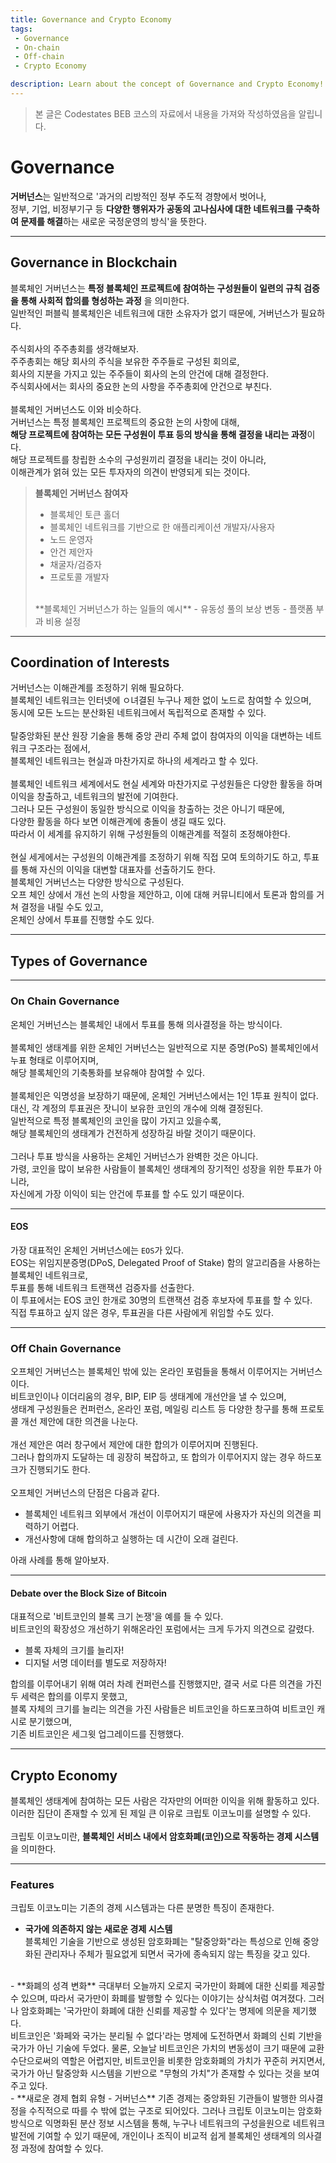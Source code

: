 ```yaml
---
title: Governance and Crypto Economy
tags: 
 - Governance
 - On-chain
 - Off-chain
 - Crypto Economy

description: Learn about the concept of Governance and Crypto Economy!
---
```


> 본 글은 Codestates BEB 코스의 자료에서 내용을 가져와 작성하였음을 알립니다.  

# Governance
**거버넌스**는 일반적으로 '과거의 리방적인 정부 주도적 경향에서 벗어나,  
정부, 기업, 비정부기구 등 **다양한 행위자가 공동의 고나심사에 대한 네트워크를 구축하여 문제를 해결**하는 새로운 국정운영의 방식'을 뜻한다.  

---

## Governance in Blockchain
블록체인 거버넌스는 **특정 블록체인 프로젝트에 참여하는 구성원들이 일련의 규칙 검증을 통해 사회적 합의를 형성하는 과정** 을 의미한다.    
일반적인 퍼블릭 블록체인은 네트워크에 대한 소유자가 없기 때문에, 거버넌스가 필요하다.  
<br>
주식회사의 주주총회를 생각해보자.  
주주총회는 해당 회사의 주식을 보유한 주주들로 구성된 회의로,  
회사의 지분을 가지고 있는 주주들이 회사의 논의 안건에 대해 결정한다.  
주식회사에서는 회사의 중요한 논의 사항을 주주총회에 안건으로 부친다.  
<br>
블록체인 거버넌스도 이와 비슷하다.  
거버넌스는 특정 블록체인 프로젝트의 중요한 논의 사항에 대해,  
**해당 프로젝트에 참여하는 모든 구성원이 투표 등의 방식을 통해 결정을 내리는 과정**이다.  
해당 프로젝트를 창립한 소수의 구성원끼리 결정을 내리는 것이 아니라,  
이해관계가 얽혀 있는 모든 투자자의 의견이 반영되게 되는 것이다.  

> **블록체인 거버넌스 참여자**
> - 블록체인 토큰 홀더  
> - 블록체인 네트워크를 기반으로 한 애플리케이션 개발자/사용자  
> - 노드 운영자  
> - 안건 제안자  
> - 채굴자/검증자  
> - 프로토콜 개발자  
> <br>
> **블록체인 거버넌스가 하는 일들의 예시**  
> - 유동성 풀의 보상 변동  
> - 플랫폼 부과 비용 설정

---

## Coordination of Interests
거버넌스는 이해관계를 조정하기 위해 필요하다.  
블록체인 네트워크는 인터넷에 ㅇ녀결된 누구나 제한 없이 노드로 참여할 수 있으며,  
동시에 모든 노드는 분산화된 네트워크에서 독립적으로 존재할 수 있다.  
<br>
탈중앙화된 분산 원장 기술을 통해 중앙 관리 주체 없이 참여자의 이익을 대변하는 네트워크 구조라는 점에서,  
블록체인 네트워크는 현실과 마찬가지로 하나의 세계라고 할 수 있다.  
<br>
블록체인 네트워크 세계에서도 현실 세계와 마찬가지로 구성원들은 다양한 활동을 하며 이익을 창출하고, 네트워크의 발전에 기여한다.  
그러나 모든 구성원이 동일한 방식으로 이익을 창출하는 것은 아니기 때문에,  
다양한 활동을 하다 보면 이해관계에 충돌이 생길 때도 있다.  
따라서 이 세계를 유지하기 위해 구성원들의 이해관계를 적절히 조정해야한다.  
<br>
현실 세게에서는 구성원의 이해관계를 조정하기 위해 직접 모여 토의하기도 하고, 투표를 통해 자신의 이익을 대변할 대표자를 선출하기도 한다.  
블록체인 거버넌스는 다양한 방식으로 구성된다.  
오프 체인 상에서 개선 논의 사항을 제안하고, 이에 대해 커뮤니티에서 토론과 함의를 거쳐 결정을 내릴 수도 있고,  
온체인 상에서 투표를 진행할 수도 있다.  

---

## Types of Governance

---

### On Chain Governance
온체인 거버넌스는 블록체인 내에서 투표를 통해 의사결정을 하는 방식이다.  
<br>
블록체인 생태계를 위한 온체인 거버넌스는 일반적으로 지분 증명(PoS) 블록체인에서 누표 형태로 이루어지며,  
해당 블록체인의 기축통화를 보유해야 참여할 수 있다.  
<br>
블록체인은 익명성을 보장하기 때문에, 온체인 거버넌스에서는 1인 1투표 원칙이 없다.  
대신, 각 계정의 투표권은 잣니이 보유한 코인의 개수에 의해 결정된다.  
일반적으로 특정 블록체인의 코인을 많이 가지고 있을수록,  
해당 블록체인의 생태계가 건전하게 성장하길 바랄 것이기 때문이다.  
<br>
그러나 투표 방식을 사용하는 온체인 거버넌스가 완벽한 것은 아니다.  
가령, 코인을 많이 보유한 사람들이 블록체인 생태계의 장기적인 성장을 위한 투표가 아니라,  
자신에게 가장 이익이 되는 안건에 투표를 할 수도 있기 때문이다.  

---

#### EOS
가장 대표적인 온체인 거버넌스에는 `EOS`가 있다.  
EOS는 위임지분증명(DPoS, Delegated Proof of Stake) 함의 알고리즘을 사용하는 블록체인 네트워크로,  
투표를 통해 네트워크 트랜잭션 검증자를 선출한다.  
이 투표에서는 EOS 코인 한개로 30명의 트랜잭션 검증 후보자에 투표를 할 수 있다.  
직접 투표하고 싶지 않은 경우, 투표권을 다른 사람에게 위임할 수도 있다.  

---

### Off Chain Governance
오프체인 거버넌스는 블록체인 밖에 있는 온라인 포럼들을 통해서 이루어지는 거버넌스이다.  
비트코인이나 이더리움의 경우, BIP, EIP 등 생태계에 개선안을 낼 수 있으며,  
생태계 구성원들은 컨퍼런스, 온라인 포럼, 메일링 리스트 등 다양한 창구를 통해 프로토콜 개선 제안에 대한 의견을 나눈다.  
<br>
개선 제안은 여러 창구에서 제안에 대한 합의가 이루어지며 진행된다.  
그러나 합의까지 도달하는 데 굉장히 복잡하고, 또 합의가 이루어지지 않는 경우 하드포크가 진행되기도 한다.  
<br>
오프체인 거버넌스의 단점은 다음과 같다.  
- 블록체인 네트워크 외부에서 개선이 이루어지기 때문에 사용자가 자신의 의견을 피력하기 어렵다.  
- 개선사항에 대해 합의하고 실행하는 데 시간이 오래 걸린다.  

아래 사례를 통해 알아보자.  

---

#### Debate over the Block Size of Bitcoin
대표적으로 '비트코인의 블록 크기 논쟁'을 예를 들 수 있다.  
비트코인의 확장성으 개선하기 위해온라인 포럼에서는 크게 두가지 의견으로 갈렸다.  
- 블록 자체의 크기를 늘리자!  
- 디지털 서명 데이터를 별도로 저장하자!  

합의를 이루어내기 위해 여러 차례 컨퍼런스를 진행했지만, 결국 서로 다른 의견을 가진 두 세력은 합의를 이루지 못했고,  
블록 자체의 크기를 늘리는 의견을 가진 사람들은 비트코인을 하드포크하여 비트코인 캐시로 분기했으며,  
기존 비트코인은 세그윗 업그레이드를 진행했다.  

---

## Crypto Economy
블록체인 생태계에 참여하는 모든 사람은 각자만의 어떠한 이익을 위해 활동하고 있다.  
이러한 집단이 존재할 수 있게 된 제일 큰 이유로 크립토 이코노미를 설명할 수 있다.  
<br>
크립토 이코노미란, **블록체인 서비스 내에서 암호화폐(코인)으로 작동하는 경제 시스템**을 의미한다.  

---

### Features
크립토 이코노미는 기존의 경제 시스템과는 다른 분명한 특징이 존재한다.  

- **국가에 의존하지 않는 새로운 경제 시스템**  
블록체인 기술을 기반으로 생성된 암호화폐는 "탈중앙화"라는 특성으로 인해 중앙화된 관리자나 주체가 필요없게 되면서 국가에 종속되지 않는 특징을 갖고 있다.  
<br>
- **화폐의 성격 변화**  
극대부터 오늘까지 오로지 국가만이 화폐에 대한 신뢰를 제공할 수 있으며,  
따라서 국가만이 화폐를 발행할 수 있다는 이야기는 상식처럼 여겨졌다.  
그러나 암호화폐는 '국가만이 화폐에 대한 신뢰를 제공할 수 있다'는 명제에 의문을 제기했다.  
<br>
비트코인은 '화페와 국가는 분리될 수 없다'라는 명제에 도전하면서 화폐의 신뢰 기반을 국가가 아닌 기술에 두었다.  
물론, 오늘날 비트코인은 가치의 변동성이 크기 때문에 교환 수단으로써의 역할은 어렵지만,  
비트코인을 비롯한 암호화폐의 가치가 꾸준히 커지면서,  
국가가 아닌 탈중앙화 시스템을 기반으로 "무형의 가치"가 존재할 수 있다는 것을 보여주고 있다.  
<br>
- **새로운 경제 협회 유형 - 거버넌스**  
기존 경제는 중앙화된 기관들이 발행한 의사결정을 수직적으로 따를 수 밖에 없는 구조로 되어있다.  
그러나 크립토 이코노미는 암호화 방식으로 익명화된 분산 정보 시스템을 통해,  
누구나 네트워크의 구성을원으로 네트워크 발전에 기여할 수 있기 때문에,  
개인이나 조직이 비교적 쉽게 블록체인 생태계의 의사결정 과정에 참여할 수 있다.  